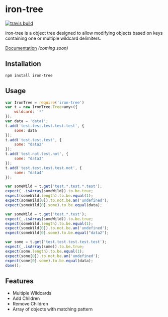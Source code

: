 # iron-tree
[![travis build](https://travis-ci.org/ferrous-frameworks/iron-tree.svg?branch=master)](https://travis-ci.org/ferrous-frameworks/iron-tree)

iron-tree is a object tree designed to allow modifying objects based on keys containing one or multiple wildcard delimiters.

[Documentation](http://) *(coming soon)*

## Installation

`npm install iron-tree`

## Usage

```js
var IronTree = require('iron-tree')
var t = new IronTree.Tree<any>({
    wildcard: '*'
});
var data = 'data1';
t.add('test.test.test.test.test', {
    some: data
});
t.add('test.test.test', {
    some: "data2"
});
t.add('test.not.test.not', {
    some: "data3"
});
t.add('test.test.test.test.not', {
    some: "data4"
});

var someWild = t.get('test.*.test.*.test');
expect(_.isArray(someWild)).to.be.true;
expect(someWild.length).to.be.equal(1);
expect(someWild[0]).to.not.be.an('undefined');
expect(someWild[0].some).to.be.equal(data);

var someWild = t.get('test.*.test');
expect(_.isArray(someWild)).to.be.true;
expect(someWild.length).to.be.equal(1);
expect(someWild[0]).to.not.be.an('undefined');
expect(someWild[0].some).to.be.equal("data2");

var some = t.get('test.test.test.test.test');
expect(_.isArray(some)).to.be.true;
expect(some.length).to.be.equal(1);
expect(some[0]).to.not.be.an('undefined');
expect(some[0].some).to.be.equal(data);
done();
```

## Features

- Multiple Wildcards
- Add Children
- Remove Children
- Array of objects with matching pattern
